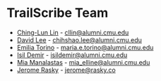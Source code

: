 # TrailScribe Team

* [Ching-Lun Lin](https://github.com/cllin) - <cllin@alumni.cmu.edu>
* [David Lee](https://github.com/Chih-Shao) - <chihshao.lee@alumni.cmu.edu>
* [Emilia Torino](https://github.com/metorino) - <maria.e.torino@alumni.cmu.edu>
* [Isil Demir](https://github.com/isilien) - <isildemir@alumni.cmu.edu>
* [Mia Manalastas](https://github.com/mia-m) - [mia\_elline@alumni.cmu.edu]('mia_elline@alumni.cmu.edu')
* [Jerome Rasky](https://github.com/jrasky) - <jerome@rasky.co>
